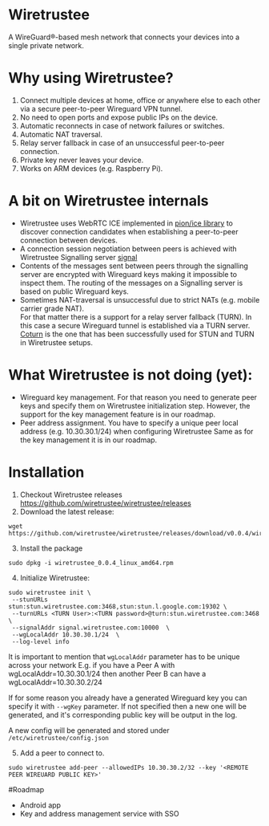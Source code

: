 # Wiretrustee

A WireGuard®-based mesh network that connects your devices into a single private network.

# Why using Wiretrustee?

1. Connect multiple devices at home, office or anywhere else to each other via a secure peer-to-peer Wireguard VPN tunnel.
2. No need to open ports and expose public IPs on the device.
3. Automatic reconnects in case of network failures or switches. 
4. Automatic NAT traversal.
5. Relay server fallback in case of an unsuccessful peer-to-peer connection. 
6. Private key never leaves your device.
7. Works on ARM devices (e.g. Raspberry Pi).

# A bit on Wiretrustee internals
* Wiretrustee uses WebRTC ICE implemented in [pion/ice library](https://github.com/pion/ice) to discover connection candidates 
when establishing a peer-to-peer connection between devices.
* A connection session negotiation between peers is achieved with Wiretrustee Signalling server [signal](signal/)
* Contents of the messages sent between peers through the signalling server are encrypted with Wireguard keys making it impossible
  to inspect them. 
  The routing of the messages on a Signalling server is based on public Wireguard keys. 
* Sometimes NAT-traversal is unsuccessful due to strict NATs (e.g. mobile carrier grade NAT).  
For that matter there is a support for a relay server fallback (TURN). In this case a secure Wireguard tunnel is established via a TURN server.
  [Coturn](https://github.com/coturn/coturn) is the one that has been successfully used for STUN and TURN in Wiretrustee setups.
  
# What Wiretrustee is not doing (yet):
* Wireguard key management. For that reason you need to generate peer keys and specify them on Wiretrustee initialization step.
However, the support for the key management feature is in our roadmap.
* Peer address assignment. You have to specify a unique peer local address (e.g. 10.30.30.1/24) when configuring Wiretrustee 
  Same as for the key management it is in our roadmap.

# Installation
1. Checkout Wiretrustee releases
   https://github.com/wiretrustee/wiretrustee/releases
2. Download the latest release:
```shell
wget https://github.com/wiretrustee/wiretrustee/releases/download/v0.0.4/wiretrustee_0.0.4_linux_amd64.rpm
```
3. Install the package
```shell
sudo dpkg -i wiretrustee_0.0.4_linux_amd64.rpm
```
4. Initialize Wiretrustee:
```shell
sudo wiretrustee init \
 --stunURLs stun:stun.wiretrustee.com:3468,stun:stun.l.google.com:19302 \
 --turnURLs <TURN User>:<TURN password>@turn:stun.wiretrustee.com:3468  \
 --signalAddr signal.wiretrustee.com:10000  \
 --wgLocalAddr 10.30.30.1/24  \
 --log-level info
```
It is important to mention that ```wgLocalAddr``` parameter has to be unique across your network 
E.g. if you have a Peer A with wgLocalAddr=10.30.30.1/24 then another Peer B can have a wgLocalAddr=10.30.30.2/24

If for some reason you already have a generated Wireguard key you can specify it with ```--wgKey``` parameter.
If not specified then a new one will be generated, and it's corresponding public key will be output in the log.

A new config will be generated and stored under ```/etc/wiretrustee/config.json```

5. Add a peer to connect to. 
```
sudo wiretrustee add-peer --allowedIPs 10.30.30.2/32 --key '<REMOTE PEER WIREUARD PUBLIC KEY>'
```

#Roadmap
* Android app
* Key and address management service with SSO 